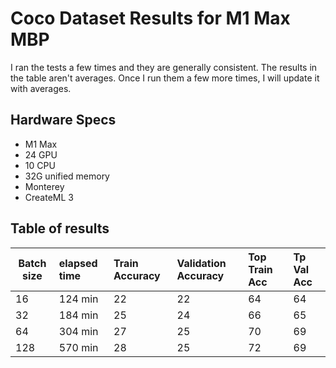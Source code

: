 # Coco Dataset Results for M1 Max MBP

I ran the tests a few times and they are generally consistent. The results in the table aren't averages. Once I run them a few more times, I will update it with averages.

## Hardware Specs
* M1 Max
* 24 GPU
* 10 CPU
* 32G unified memory
* Monterey
* CreateML 3

## Table of results

|Batch size | elapsed time | Train Accuracy | Validation Accuracy | Top Train Acc | Tp Val Acc |
|-----------|:-------------|:---------------|:--------------------|:--------------|:-----------|
| 16       | 124 min      | 22             | 22                  |  64           | 64         |
| 32       | 184 min      | 25             | 24                  |  66           | 65         |
| 64       | 304 min      | 27             | 25                  |  70           | 69         |
| 128      | 570 min      | 28             | 25                  |  72           | 69         |

